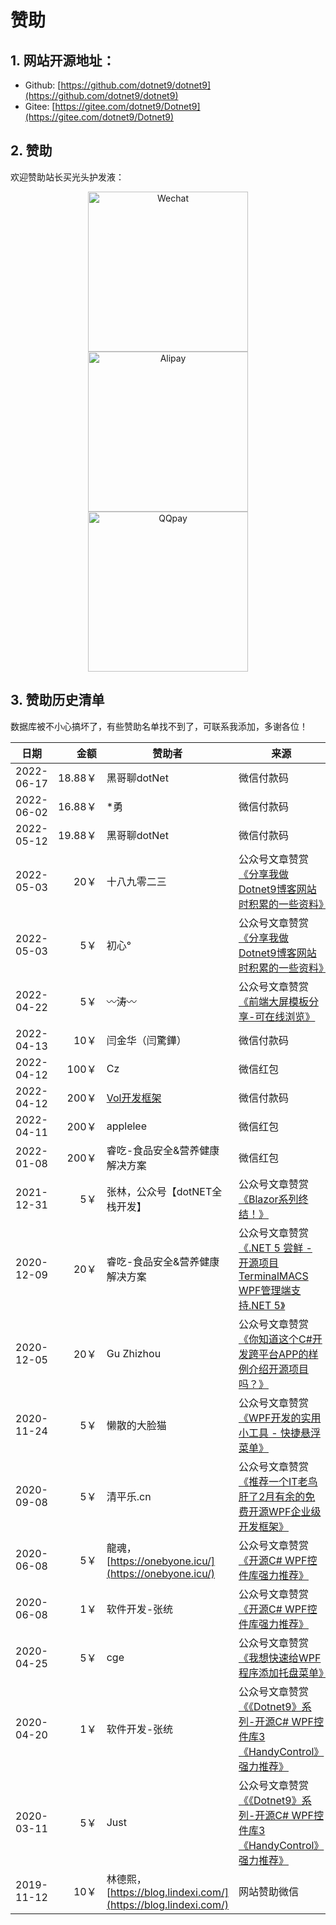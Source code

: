 # 赞助

## 1. 网站开源地址：

- Github: [https://github.com/dotnet9/dotnet9](https://github.com/dotnet9/dotnet9)
- Gitee: [https://gitee.com/dotnet9/Dotnet9](https://gitee.com/dotnet9/Dotnet9)

## 2. 赞助

欢迎赞助站长买光头护发液：

<div align="center">
<img src="https://img1.dotnet9.com/pays/WeChatPay.jpg" width="256" alt="Wechat"><img src="https://img1.Dotnet9.com/pays/AliPay.jpg" style="margin-left: 5px; margin-right: 5px;" width="256" alt="Alipay"><img src="https://img1.dotnet9.com/pays/QQPay.jpg" width="256" alt="QQpay">
</div>

## 3. 赞助历史清单

数据库被不小心搞坏了，有些赞助名单找不到了，可联系我添加，多谢各位！

| 日期        | 金额  | 赞助者                       | 来源                                                                    |
| ---------- | ----: | --------------------------- | ----------------------------------------------------------------------- |
| 2022-06-17 | 18.88￥   | 黑哥聊dotNet | 微信付款码 |
| 2022-06-02 | 16.88￥   | *勇 | 微信付款码 |
| 2022-05-12 | 19.88￥   | 黑哥聊dotNet | 微信付款码 |
| 2022-05-03 | 20￥   | 十八九零二三 | 公众号文章赞赏[《分享我做Dotnet9博客网站时积累的一些资料》](https://mp.weixin.qq.com/s/DVN5v0Img8VRxqXY41o4rQ) |
| 2022-05-03 | 5￥   | 初心° | 公众号文章赞赏[《分享我做Dotnet9博客网站时积累的一些资料》](https://mp.weixin.qq.com/s/DVN5v0Img8VRxqXY41o4rQ) |
| 2022-04-22 | 5￥   | 〰涛〰 | 公众号文章赞赏[《前端大屏模板分享-可在线浏览》](https://mp.weixin.qq.com/s/jlsB1VzTS7cE7YMdUPxukQ) |
| 2022-04-13 | 10￥ | 闫金华（闫驚鏵） | 微信付款码 |
| 2022-04-12 | 100￥ | Cz | 微信红包 |
| 2022-04-12 | 200￥ | [Vol开发框架](http://www.volcore.xyz/) | 微信付款码 |
| 2022-04-11 | 200￥ | applelee | 微信红包 |
| 2022-01-08 | 200￥ | 睿吃-食品安全&营养健康解决方案 | 微信红包 |
| 2021-12-31 | 5￥   | 张林，公众号【dotNET全栈开发】 | 公众号文章赞赏[《Blazor系列终结！》](https://mp.weixin.qq.com/s/RTBXmC9joMqdjzvEa8k4Eg) |
| 2020-12-09 | 20￥  | 睿吃-食品安全&营养健康解决方案 | 公众号文章赞赏[《.NET 5 尝鲜 - 开源项目TerminalMACS WPF管理端支持.NET 5》](https://mp.weixin.qq.com/s/O90QuhA5IQwFpaAHAZx9EQ) |
| 2020-12-05 | 20￥  | Gu Zhizhou                   | 公众号文章赞赏[《你知道这个C#开发跨平台APP的样例介绍开源项目吗？》](https://mp.weixin.qq.com/s/1Dgsk_m3qBKRCPk7hSOsFw) |
| 2020-11-24 | 5￥   | 懒散的大脸猫                  | 公众号文章赞赏[《WPF开发的实用小工具 - 快捷悬浮菜单》](https://mp.weixin.qq.com/s/rtW8yfSMWbCiMxGcVyM_SA) |
| 2020-09-08 | 5￥   | 清平乐.cn                     | 公众号文章赞赏[《推荐一个IT老鸟肝了2月有余的免费开源WPF企业级开发框架》](https://mp.weixin.qq.com/s/Gk-UOvfdqfJczwUTF3YNNQ) |
| 2020-06-08 | 5￥   | 龍魂，[https://onebyone.icu/](https://onebyone.icu/)   | 公众号文章赞赏[《开源C# WPF控件库强力推荐》](https://mp.weixin.qq.com/s/hVhWMbDwLSuK74V1IzJy3Q) |
| 2020-06-08 | 1￥   | 软件开发-张统                  | 公众号文章赞赏[《开源C# WPF控件库强力推荐》](https://mp.weixin.qq.com/s/hVhWMbDwLSuK74V1IzJy3Q)  |
| 2020-04-25 | 5￥   | cge                          | 公众号文章赞赏[《我想快速给WPF程序添加托盘菜单》](https://mp.weixin.qq.com/s/zQS-B10uiR24I1eZzIlSxA) |
| 2020-04-20 | 1￥   | 软件开发-张统                | 公众号文章赞赏[《《Dotnet9》系列-开源C# WPF控件库3《HandyControl》强力推荐》](https://mp.weixin.qq.com/s/Fwz_Mihv54BOcll72fcw0w) |
| 2020-03-11 | 5￥   | Just                        | 公众号文章赞赏[《《Dotnet9》系列-开源C# WPF控件库3《HandyControl》强力推荐》](https://mp.weixin.qq.com/s/Fwz_Mihv54BOcll72fcw0w) |
| 2019-11-12 | 10￥  | 林德熙，[https://blog.lindexi.com/](https://blog.lindexi.com/) | 网站赞助微信 |